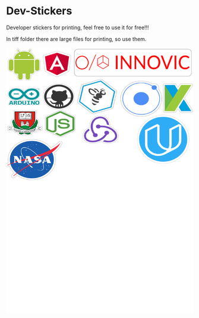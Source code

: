 # Dev-Stickers
Developer stickers for printing, feel free to use it for free!!!

In tiff folder there are large files for printing, so use them.

![text](https://github.com/miki995/Dev-Stickers/blob/master/stickers.png)
